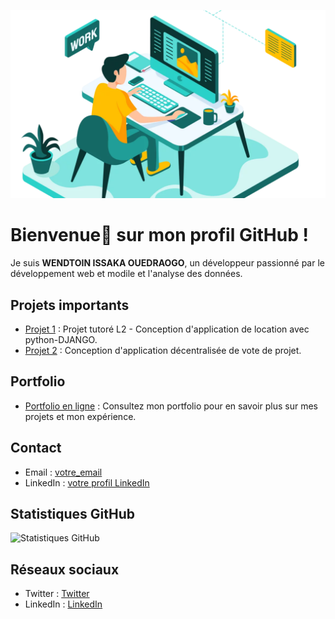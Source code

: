 ![Statistiques GitHub](developer-working-Converti-1170x700.webp)



# Bienvenue👋 sur mon profil GitHub !

Je suis **WENDTOIN ISSAKA OUEDRAOGO**, un développeur passionné par le développement web et modile et l'analyse des données.

## Projets importants

- [Projet 1](https://github.com/wendtoinissaka/projet_tutore_django_L2.git) : Projet tutoré L2 - Conception d'application de location avec python-DJANGO.
- [Projet 2](https://github.com/wendtoinissaka/Decentralized-Project-Voting.git) : Conception d'application décentralisée de vote de projet.

## Portfolio

- [Portfolio en ligne](https://github.com/wendtoinissaka/Decentralized-Project-Voting.git) : Consultez mon portfolio pour en savoir plus sur mes projets et mon expérience.

## Contact

- Email : [votre_email](mailto:ouedraogowendtoinissaka@gmail.com)
- LinkedIn : [votre profil LinkedIn](https://www.linkedin.com/in/wendtoin-issaka-ouedraogo-ab92782a2)

## Statistiques GitHub

![Statistiques GitHub](lien_vers_vos_statistiques_github)



## Réseaux sociaux

- Twitter : [Twitter](lien_vers_votre_profil_twitter)
- LinkedIn : [LinkedIn](https://www.linkedin.com/in/wendtoin-issaka-ouedraogo-ab92782a2)


<!--
**wendtoinissaka/wendtoinissaka** is a ✨ _special_ ✨ repository because its `README.md` (this file) appears on your GitHub profile.

Here are some ideas to get you started:

- 🔭 I’m currently working on ...
- 🌱 I’m currently learning ...
- 👯 I’m looking to collaborate on ...
- 🤔 I’m looking for help with ...
- 💬 Ask me about ...
- 📫 How to reach me: ...
- 😄 Pronouns: ...
- ⚡ Fun fact: ...
-->
